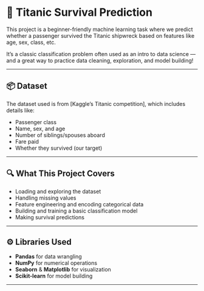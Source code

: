 # 🚢 Titanic Survival Prediction

This project is a beginner-friendly machine learning task where we predict whether a passenger survived the Titanic shipwreck based on features like age, sex, class, etc.

It’s a classic classification problem often used as an intro to data science — and a great way to practice data cleaning, exploration, and model building!

---

## 📦 Dataset

The dataset used is from [Kaggle’s Titanic competition], which includes details like:
- Passenger class
- Name, sex, and age
- Number of siblings/spouses aboard
- Fare paid
- Whether they survived (our target)

---

## 🔍 What This Project Covers

- Loading and exploring the dataset
- Handling missing values
- Feature engineering and encoding categorical data
- Building and training a basic classification model
- Making survival predictions

---

## ⚙️ Libraries Used

- **Pandas** for data wrangling
- **NumPy** for numerical operations
- **Seaborn** & **Matplotlib** for visualization
- **Scikit-learn** for model building

---
